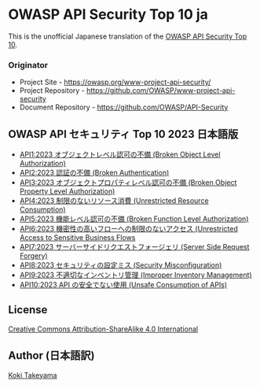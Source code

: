# OWASP API Security Top 10 ja

This is the unofficial Japanese translation of the [OWASP API Security Top 10](https://github.com/OWASP/API-Security).

### Originator

- Project Site - <https://owasp.org/www-project-api-security/>
- Project Repository - <https://github.com/OWASP/www-project-api-security>
- Document Repository - <https://github.com/OWASP/API-Security>

## OWASP API セキュリティ Top 10 2023 日本語版

* [API1:2023 オブジェクトレベル認可の不備 (Broken Object Level Authorization)](Document/editions/2023/ja/0xa1-broken-object-level-authorization.md)
* [API2:2023 認証の不備 (Broken Authentication)](Document/editions/2023/ja/0xa2-broken-authentication.md)
* [API3:2023 オブジェクトプロパティレベル認可の不備 (Broken Object Property Level Authorization)](Document/editions/2023/ja/0xa3-broken-object-property-level-authorization.md)
* [API4:2023 制限のないリソース消費 (Unrestricted Resource Consumption)](Document/editions/2023/ja/0xa4-unrestricted-resource-consumption.md)
* [API5:2023 機能レベル認可の不備 (Broken Function Level Authorization)](Document/editions/2023/ja/0xa5-broken-function-level-authorization.md)
* [API6:2023 機密性の高いフローへの制限のないアクセス (Unrestricted Access to Sensitive Business Flows](Document/editions/2023/ja/0xa6-unrestricted-access-to-sensitive-business-flows.md)
* [API7:2023 サーバーサイドリクエストフォージェリ (Server Side Request Forgery)](Document/editions/2023/ja/0xa7-server-side-request-forgery.md)
* [API8:2023 セキュリティの設定ミス (Security Misconfiguration)](Document/editions/2023/ja/0xa8-security-misconfiguration.md)
* [API9:2023 不適切なインベントリ管理 (Improper Inventory Management)](Document/editions/2023/ja/0xa9-improper-inventory-management.md)
* [API10:2023 API の安全でない使用 (Unsafe Consumption of APIs)](Document/editions/2023/ja/0xaa-unsafe-consumption-of-apis.md)

## License

[Creative Commons Attribution-ShareAlike 4.0 International](https://creativecommons.org/licenses/by-sa/4.0/)

## Author (日本語訳)

[Koki Takeyama](https://github.com/coky-t)

